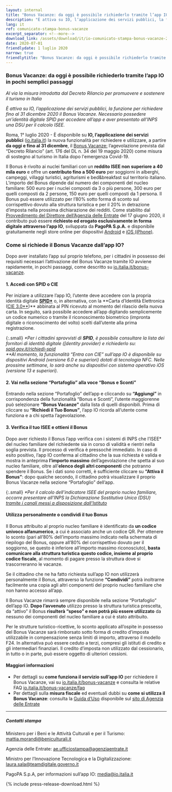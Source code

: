 ```yaml
---
layout: internal
title: "Bonus Vacanze: da oggi è possibile richiederlo tramite l’app IO in pochi semplici passaggi"
description: "È attiva su IO, l’applicazione dei servizi pubblici, la funzione per richiedere fino al 31 dicembre 2020 il Bonus Vacanze. Necessario possedere un’identità digitale SPID per accedere all’app e aver presentato all’INPS una DSU per il calcolo ISEE."
lang: it
ref: comunicato-stampa-bonus-vacanze
excerpt_separator: <!--more-->
download_link: /assets/download/it/io-comunicato-stampa-bonus-vacanze-2020.rtf
date: 2020-07-01
friendlydate: 1 luglio 2020
narrow: true
friendlytitle: "Bonus Vacanze: da oggi è possibile richiederlo tramite l’app IO in pochi semplici passaggi"
---
```


### Bonus Vacanze: da oggi è possibile richiederlo tramite l’app IO in pochi semplici passaggi

_Al via la misura introdotta dal Decreto Rilancio per promuovere e sostenere il turismo in Italia_

_È attiva su IO, l’applicazione dei servizi pubblici, la funzione per richiedere fino al 31 dicembre 2020 il Bonus Vacanze. Necessario possedere un’identità digitale SPID per accedere all’app e aver presentato all’INPS una DSU per il calcolo ISEE._

<!--more-->

Roma, 1° luglio 2020 - È disponibile su **IO, l’applicazione dei servizi pubblici** ([io.italia.it](https://io.italia.it/)) la nuova funzionalità per richiedere e utilizzare, a partire **da oggi e fino al 31 dicembre**, il [Bonus Vacanze:](https://www.agenziaentrate.gov.it/portale/web/guest/bonus-vacanze1) l’agevolazione prevista dal “Decreto Rilancio” (art. 176 del DL n. 34 del 19 maggio 2020) come misura di sostegno al turismo in Italia dopo l'emergenza Covid-19.

Il Bonus è rivolto ai nuclei familiari con un **reddito ISEE non superiore a 40 mila euro** e offre un **contributo fino a 500 euro** per soggiorni in alberghi, campeggi, villaggi turistici, agriturismi e bed&breakfast sul territorio italiano. L’importo del Bonus dipende dal numero dei componenti del nucleo familiare: 500 euro per i nuclei composti da 3 o più persone, 300 euro per quelli composti da 2 persone, 150 euro per quelli composti da 1 persona. Il Bonus può essere utilizzato per l’80% sotto forma di sconto sul corrispettivo dovuto alla struttura turistica e per il 20% in detrazione d’imposta nella prossima dichiarazione dei redditi. Come stabilito dal [Provvedimento del Direttore dell’Agenzia delle Entrate](https://www.agenziaentrate.gov.it/portale/documents/20143/2522870/RU+237174+del+17-6-2020.pdf/d7001a95-ba1f-0299-c947-0c706adebc3c) del 17 giugno 2020, il contributo può essere **richiesto ed erogato esclusivamente in forma digitale attraverso l’app IO**, sviluppata da **PagoPA S.p.A.** e disponibile gratuitamente negli store online per dispositivi [Android](https://play.google.com/store/apps/details?id=it.pagopa.io.app) e [iOS (iPhone)](https://apps.apple.com/it/app/io/id1501681835).

### Come si richiede il Bonus Vacanze dall’app IO?

Dopo aver installato l’app sul proprio telefono, per i cittadini in possesso dei requisiti necessari l’attivazione del Bonus Vacanze tramite IO avviene rapidamente, in pochi passaggi, come descritto su [io.italia.it/bonus-vacanze](https://io.italia.it/bonus-vacanze/).

#### 1. Accedi con SPID o CIE

Per iniziare a utilizzare l’app IO, l’utente deve accedere con la propria identità digitale **[SPID\*](https://www.spid.gov.it/)** o, in alternativa, con la **Carta d’Identità Elettronica ([CIE 3.0**](https://www.cartaidentita.interno.gov.it/))\*\* abbinata al PIN ricevuto al momento del rilascio della nuova carta. In seguito, sarà possibile accedere all’app digitando semplicemente un codice numerico o tramite il riconoscimento biometrico (impronta digitale o riconoscimento del volto) scelti dall’utente alla prima registrazione.

{:.small}
<i>\*Per i cittadini sprovvisti di **SPID**, è possibile consultare la lista dei fornitori di identità digitale ([dentity provider) e richiederlo su: [spid.gov.it/richiedi-spid](https://www.spid.gov.it/richiedi-spid)</i>
<br>
<i>\*\*Al momento, la funzionalità “Entra con CIE” sull’app IO è disponibile su dispositivi Android (versione 6.0 e superiori) dotati di tecnologia NFC. Nelle prossime settimane, lo sarà anche su dispositivi con sistema operativo iOS (versione 13 e superiori).</i>

#### 2. Vai nella sezione “Portafoglio” alla voce “Bonus e Sconti”

Entrando nella sezione “Portafoglio” dell’app e cliccando su **“Aggiungi”** in corrispondenza della funzionalità “Bonus e Sconti”, l’utente maggiorenne può selezionare **“Bonus Vacanze”** dalla lista di quelli disponibili. Prima di cliccare su **“Richiedi il Tuo Bonus”**, l’app IO ricorda all’utente come funziona e a chi spetta l’agevolazione.

#### 3. Verifica il tuo ISEE e ottieni il Bonus

Dopo aver richiesto il Bonus l’app verifica con i sistemi di INPS che l’ISEE\* del nucleo familiare del richiedente sia in corso di validità e rientri nella soglia prevista. Il processo di verifica è pressoché immediato. In caso di esito positivo, l’app IO conferma al cittadino che la sua richiesta è valida e mostra in anteprima **l’importo massimo** dell’agevolazione che spetta al suo nucleo familiare, oltre all’**elenco degli altri componenti** che potranno spendere il Bonus. Se i dati sono corretti, è sufficiente cliccare su **“Attiva il Bonus”**: dopo qualche secondo, il cittadino potrà visualizzare il proprio Bonus Vacanze nella sezione “Portafoglio” dell’app.

{:.small}
<i>\*Per il calcolo dell’indicatore ISEE del proprio nucleo familiare, occorre presentare all'INPS la Dichiarazione Sostitutiva Unica (DSU) [tramite i canali messi a disposizione dall’Istituto](https://www.inps.it/nuovoportaleinps/default.aspx?itemdir=49961)</i>

#### Utilizza personalmente o condividi il tuo Bonus

Il Bonus attribuito al proprio nucleo familiare è identificato da **un codice univoco alfanumerico**, a cui è associato anche un codice QR. Per ottenere lo sconto (pari all’80% dell’importo massimo indicato nella schermata di riepilogo del Bonus, oppure all’80% del corrispettivo dovuto per il soggiorno, se questo è inferiore all’importo massimo riconosciuto), **basta comunicare alla struttura turistica questo codice, insieme al proprio codice fiscale**, al momento di pagare presso la struttura dove si trascorreranno le vacanze.

Se il cittadino che ne ha fatto richiesta sull’app IO non utilizzerà personalmente il Bonus, attraverso la funzione **“Condividi”** potrà inoltrarne facilmente una copia agli altri componenti del proprio nucleo familiare che non hanno accesso all’app.

Il Bonus Vacanze rimarrà sempre disponibile nella sezione “Portafoglio” dell’app IO. **Dopo l’avvenuto** utilizzo presso la struttura turistica prescelta, da “attivo” il Bonus **risulterà “speso” e non potrà più essere utilizzato** da nessuno dei componenti del nucleo familiare a cui è stato attribuito.

Per le strutture turistico-ricettive, lo sconto applicato all’ospite in possesso del Bonus Vacanze sarà rimborsato sotto forma di credito d’imposta utilizzabile in compensazione senza limiti di importo, attraverso il modello F24. In alternativa può essere ceduto a terzi, compresi gli istituti di credito e gli intermediari finanziari. Il credito d’imposta non utilizzato dal cessionario, in tutto o in parte, può essere oggetto di ulteriori cessioni.

#### Maggiori informazioni

- Per dettagli su **come funziona il servizio sull’app IO** per richiedere il Bonus Vacanze, vai su [io.italia.it/bonus-vacanze](https://io.italia.it/bonus-vacanze/) e consulta le relative FAQ [io.italia.it/bonus-vacanze/faq](https://io.italia.it/bonus-vacanze/faq/)
- Per dettagli sulla **misura fiscale** ed eventuali dubbi su **come si utilizza il Bonus Vacanze**: consulta la [Guida d’Uso](https://www.agenziaentrate.gov.it/portale/documents/20143/233439/Guida_Bonus_Vacanze_v1.pdf/1bbb218f-b17f-6ccc-4c0c-62af8d7bb205) disponibile sul [sito di Agenzia delle Entrate](https://www.agenziaentrate.gov.it/portale/web/guest/bonus-vacanze1)

---

##### Contatti stampa

Ministero per i Beni e le Attività Culturali e per il Turismo: [mattia.morandi@beniculturali.it](mailto:mattia.morandi@beniculturali.it)

Agenzia delle Entrate: [ae.ufficiostampa@agenziaentrate.it](mailto:ae.ufficiostampa@agenziaentrate.it)

Ministro per l’Innovazione Tecnologica e la Digitalizzazione: [laura.sala@teamdigitale.governo.it](mailto:laura.sala@teamdigitale.governo.it)

PagoPA S.p.A, per informazioni sull’app IO: [media@io.italia.it](mailto:media@io.italia.it)

{% include press-release-download.html %}
